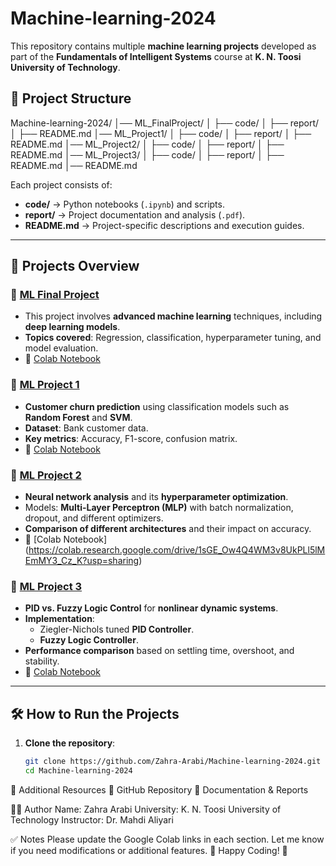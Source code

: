 # Machine-learning-2024

This repository contains multiple **machine learning projects** developed as part of the **Fundamentals of Intelligent Systems** course at **K. N. Toosi University of Technology**.

## 📂 **Project Structure**
Machine-learning-2024/ │── ML_FinalProject/ │ ├── code/ │ ├── report/ │ ├── README.md │── ML_Project1/ │ ├── code/ │ ├── report/ │ ├── README.md │── ML_Project2/ │ ├── code/ │ ├── report/ │ ├── README.md │── ML_Project3/ │ ├── code/ │ ├── report/ │ ├── README.md │── README.md


Each project consists of:
- **code/** → Python notebooks (`.ipynb`) and scripts.
- **report/** → Project documentation and analysis (`.pdf`).
- **README.md** → Project-specific descriptions and execution guides.

---

## 🚀 **Projects Overview**

### 🔹 **[ML Final Project](https://github.com/Zahra-Arabi/Machine-learning-2024/tree/main/ML_FinalProject)**
- This project involves **advanced machine learning** techniques, including **deep learning models**.
- **Topics covered**: Regression, classification, hyperparameter tuning, and model evaluation.
- 📌 [Colab Notebook]((https://colab.research.google.com/drive/10_l21YcWot8c63YOCukeXIyUMoWW_IrU?usp=sharing))

### 🔹 **[ML Project 1](https://github.com/Zahra-Arabi/Machine-learning-2024/tree/main/ML_Project1)**
- **Customer churn prediction** using classification models such as **Random Forest** and **SVM**.
- **Dataset**: Bank customer data.
- **Key metrics**: Accuracy, F1-score, confusion matrix.
- 📌 [Colab Notebook](https://colab.research.google.com/drive/1G7SBPrHMCVuey0Pn-m8QP8KHc4OJYp8q?usp=sharing)

### 🔹 **[ML Project 2](https://github.com/Zahra-Arabi/Machine-learning-2024/tree/main/ML_Project2)**
- **Neural network analysis** and its **hyperparameter optimization**.
- Models: **Multi-Layer Perceptron (MLP)** with batch normalization, dropout, and different optimizers.
- **Comparison of different architectures** and their impact on accuracy.
- 📌 [Colab Notebook] (https://colab.research.google.com/drive/1sGE_Ow4Q4WM3v8UkPLl5lMEmMY3_Cz_K?usp=sharing)

### 🔹 **[ML Project 3](https://github.com/Zahra-Arabi/Machine-learning-2024/tree/main/ML_Project3)**
- **PID vs. Fuzzy Logic Control** for **nonlinear dynamic systems**.
- **Implementation**:
  - Ziegler-Nichols tuned **PID Controller**.
  - **Fuzzy Logic Controller**.
- **Performance comparison** based on settling time, overshoot, and stability.
- 📌 [Colab Notebook](https://colab.research.google.com/drive/1tlQf7L2DaMQphAthi1980pMIsDsWROVx?usp=sharing)

---

## 🛠 **How to Run the Projects**
1. **Clone the repository**:
   ```bash
   git clone https://github.com/Zahra-Arabi/Machine-learning-2024.git
   cd Machine-learning-2024

🔗 Additional Resources
📜 GitHub Repository
📑 Documentation & Reports

👩‍💻 Author
Name: Zahra Arabi
University: K. N. Toosi University of Technology
Instructor: Dr. Mahdi Aliyari

✅ Notes
Please update the Google Colab links in each section.
Let me know if you need modifications or additional features.
🚀 Happy Coding! 🎯

